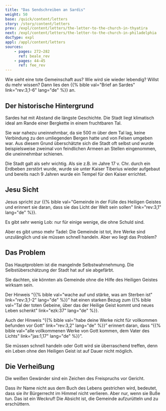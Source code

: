 ```yaml
---
title: "Das Sendschreiben an Sardis"
weight: 50
base: /quick/content/letters
story: /story/content/letters
prev: /expl/content/letters/the-letter-to-the-church-in-thyatira
next: /expl/content/letters/the-letter-to-the-church-in-philadelphia
docType: expl
appl: /appl/content/letters
sources: 
    - pages: 272–282
      ref: beale_rev
    - pages: 44–45
      ref: fee_rev
---
```


Wie sieht eine tote Gemeinschaft aus? Wie wird sie wieder lebendig? Willst du mehr wissen? Dann lies den {{% bible val="Brief an Sardes" link="rev:3,1-6" lang="de" %}} an.

## Der historische Hintergrund

<a name="9a3a"></a>
Sardes hat mit Abstand die längste Geschichte. Die Stadt liegt klimatisch ideal am Rande einer Bergkette in einem fruchtbaren Tal.

Sie war nahezu uneinnehmbar, da sie 500 m über dem Tal lag, keine Verbindung zu den umliegenden Bergen hatte und von Felsen umgeben war. Aus diesem Grund überschätzte sich die Stadt oft selbst und wurde beispielsweise zweimal von feindlichen Armeen an Stellen eingenommen, die uneinnehmbar schienen.

Die Stadt galt als sehr wichtig. Als sie z.B. im Jahre 17 v. Chr. durch ein Erdbeben zerstört wurde, wurde sie unter Kaiser Tiberius wieder aufgebaut und bereits nach 9 Jahren wurde ein Tempel für den Kaiser errichtet.

## Jesu Sicht

<a name="4d09"></a>
Jesus spricht zur {{% bible val="Gemeinde in der Fülle des Heiligen Geistes und erinnert sie daran, dass sie das Licht der Welt sein sollen" link="rev:3,1" lang="de" %}}.

Es gibt sehr wenig Lob: nur für einige wenige, die ohne Schuld sind.

Aber es gibt umso mehr Tadel: Die Gemeinde ist tot, ihre Werke sind unzulänglich und sie müssen schnell handeln. Aber wo liegt das Problem?

## Das Problem

<a name="c0b1"></a>
Das Hauptproblem ist die mangelnde Selbstwahrnehmung. Die Selbstüberschätzung der Stadt hat auf sie abgefärbt.

Sie dachten, sie könnten als Gemeinde ohne die Hilfe des Heiligen Geistes wirksam sein.

Der Hinweis “{{% bible val="wache auf und stärke, was am Sterben ist" link="rev:3,1-2" lang="de" %}}” hat einen starken Bezug zum {{% bible val="Tal der toten Gebeine, über das der Heilige Geist kommt und neues Leben schenkt" link="ezk:37" lang="de" %}}.

Auch der Hinweis “{{% bible val="habe deine Werke nicht für vollkommen befunden vor Gott" link="rev:3,2" lang="de" %}}” erinnert daran, dass “{{% bible val="alle vollkommenen Werke von Gott kommen, dem Vater des Lichts" link="jas:1,17" lang="de" %}}”.

Sie müssen schnell handeln oder Gott wird sie überraschend treffen, denn ein Leben ohne den Heiligen Geist ist auf Dauer nicht möglich.

## Die Verheißung

<a name="1e06"></a>
Die weißen Gewänder sind ein Zeichen des Freispruchs vor Gericht.

Dass ihr Name nicht aus dem Buch des Lebens gestrichen wird, bedeutet, dass sie ihr Bürgerrecht im Himmel nicht verlieren. Aber nur, wenn sie Buße tun. Das ist ein Weckruf! Die Absicht ist, die Gemeinde aufzurütteln und zu erschüttern.
